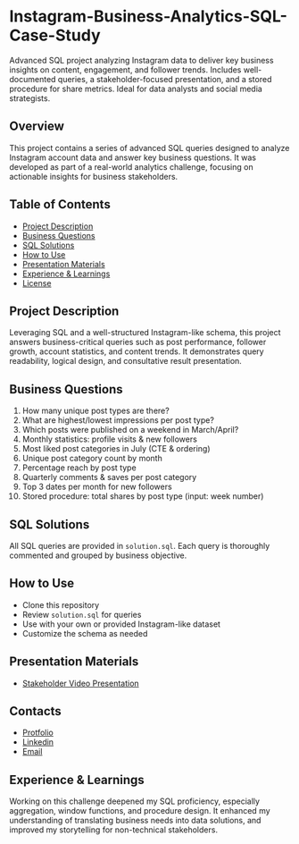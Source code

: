 # Instagram-Business-Analytics-SQL-Case-Study
Advanced SQL project analyzing Instagram data to deliver key business insights on content, engagement, and follower trends. Includes well-documented queries, a stakeholder-focused presentation, and a stored procedure for share metrics. Ideal for data analysts and social media strategists.

## Overview
This project contains a series of advanced SQL queries designed to analyze Instagram account data and answer key business questions. It was developed as part of a real-world analytics challenge, focusing on actionable insights for business stakeholders.

## Table of Contents
- [Project Description](#project-description)
- [Business Questions](#business-questions)
- [SQL Solutions](#sql-solutions)
- [How to Use](#how-to-use)
- [Presentation Materials](#presentation-materials)
- [Experience & Learnings](#experience--learnings)
- [License](#license)

## Project Description
Leveraging SQL and a well-structured Instagram-like schema, this project answers business-critical queries such as post performance, follower growth, account statistics, and content trends. It demonstrates query readability, logical design, and consultative result presentation.

## Business Questions
1. How many unique post types are there?
2. What are highest/lowest impressions per post type?
3. Which posts were published on a weekend in March/April?
4. Monthly statistics: profile visits & new followers
5. Most liked post categories in July (CTE & ordering)
6. Unique post category count by month
7. Percentage reach by post type
8. Quarterly comments & saves per post category
9. Top 3 dates per month for new followers
10. Stored procedure: total shares by post type (input: week number)

## SQL Solutions
All SQL queries are provided in `solution.sql`. Each query is thoroughly commented and grouped by business objective.

## How to Use
- Clone this repository
- Review `solution.sql` for queries
- Use with your own or provided Instagram-like dataset
- Customize the schema as needed

## Presentation Materials
- [Stakeholder Video Presentation](https://www.linkedin.com/feed/update/urn:li:activity:7368296030016061440/)

## Contacts
- [Protfolio](https://codebasics.io/portfolio/Suraj-Kant)
- [Linkedin](https://www.linkedin.com/in/surajkant9/)
- [Email](mailto:surajkant264@gmail.com)

## Experience & Learnings
Working on this challenge deepened my SQL proficiency, especially aggregation, window functions, and procedure design. It enhanced my understanding of translating business needs into data solutions, and improved my storytelling for non-technical stakeholders.
